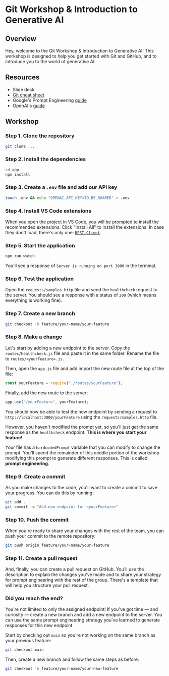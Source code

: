 # Git Workshop & Introduction to Generative AI

## Overview

Hey, welcome to the Git Workshop & Introduction to Generative AI! This workshop is designed to help you get started with
Git and GitHub, and to introduce you to the world of generative AI.

## Resources

- Slide deck
- [Git cheat sheet](https://education.github.com/git-cheat-sheet-education.pdf)
- Google's Prompt Engineering [guide](https://developers.google.com/machine-learning/resources/prompt-eng)
- OpenAI's [guide](https://platform.openai.com/docs/guides/prompt-engineering)

## Workshop

### Step 1. Clone the repository

```bash
git clone ...
```

### Step 2. Install the dependencies

```bash
cd app
npm install
```

### Step 3. Create a `.env` file and add our API key

```bash
touch .env && echo "OPENAI_API_KEY=TO_BE_SHARED" > .env
```

### Step 4. Install VS Code extensions

When you open the project in VS Code, you will be prompted to install the recommended extensions. Click "Install All" to
install the extensions. In case they don't load, there's only one:
[`REST Client`](https://marketplace.visualstudio.com/items?itemName=humao.rest-client).

### Step 5. Start the application

```bash
npm run watch
```

You'll see a response of `Server is running on port 3000` in the terminal.

### Step 6. Test the application

Open the `requests/samples.http` file and send the `healthcheck` request to the server. You should see a response with a
status of `200` (which means everything is working fine).

### Step 7. Create a new branch

```bash
git checkout -b feature/your-name/your-feature
```

### Step 8. Make a change

Let's start by adding a new endpoint to the server. Copy the `routes/healthcheck.js` file and paste it in the same
folder. Rename the file to `routes/<yourFeature>.js`.

Then, open the `app.js` file and add import the new route file at the top of the file:

```javascript
const yourFeature = require("./routes/yourFeature");
```

Finally, add the new route to the server:

```javascript
app.use("/yourFeature", yourFeature);
```

You should now be able to test the new endpoint by sending a request to `http://localhost:3000/yourFeature` using the
`requests/samples.http` file.

However, you haven't modified the prompt yet, so you'll just get the same response as the `healthcheck` endpoint. **This
is where you start your feature!**

Your file has a `hardcodedPrompt` variable that you can modify to change the prompt. You'll spend the remainder of this
middle portion of the workshop modifying this prompt to generate different responses. This is called **prompt
engineering**.

### Step 9. Create a commit

As you make changes to the code, you'll want to create a commit to save your progress. You can do this by running:

```bash
git add .
git commit -m "Add new endpoint for <yourFeature>"
```

### Step 10. Push the commit

When you're ready to share your changes with the rest of the team, you can push your commit to the remote repository:

```bash
git push origin feature/your-name/your-feature
```

### Step 11. Create a pull request

And, finally, you can create a pull request on GitHub. You'll use the description to explain the changes you've made and
to share your strategy for prompt engineering with the rest of the group. There's a template that will help you
structure your pull request.

### Did you reach the end?

You're not limited to only the assigned endpoint! If you've got time — and curiosity — create a new branch and add a new
endpoint to the server. You can use the same prompt engineering strategy you've learned to generate responses for this
new endpoint.

Start by checking out `main` so you're not working on the same branch as your previous feature:

```bash
git checkout main
```

Then, create a new branch and follow the same steps as before:

```bash
git checkout -b feature/your-name/your-new-feature
```
